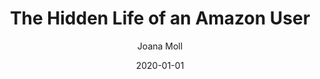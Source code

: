 ---
title: The Hidden Life of an Amazon User
author: Joana Moll
link: "https://branch.climateaction.tech/issues/issue-1/the-hidden-life-of-an-amazon-user/"
date: 2020-01-01
---